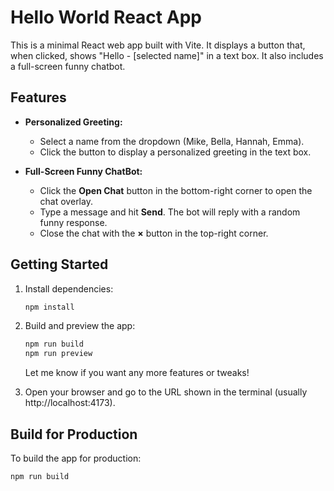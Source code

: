 # Hello World React App

This is a minimal React web app built with Vite. It displays a button that, when clicked, shows "Hello - [selected name]" in a text box. It also includes a full-screen funny chatbot.

## Features

- **Personalized Greeting:**
  - Select a name from the dropdown (Mike, Bella, Hannah, Emma).
  - Click the button to display a personalized greeting in the text box.

- **Full-Screen Funny ChatBot:**
  - Click the **Open Chat** button in the bottom-right corner to open the chat overlay.
  - Type a message and hit **Send**. The bot will reply with a random funny response.
  - Close the chat with the **×** button in the top-right corner.

## Getting Started

1. Install dependencies:
   ```sh
   npm install
   ```
2. Build and preview the app:
   ```sh
   npm run build
   npm run preview
   ```
   Let me know if you want any more features or tweaks!

3. Open your browser and go to the URL shown in the terminal (usually http://localhost:4173).

## Build for Production

To build the app for production:
```sh
npm run build
``` 